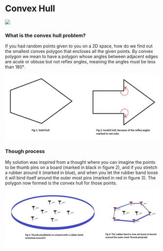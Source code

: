 # Convex Hull

![](https://github.com/thoi98/convexHull/blob/main/extras/animation.gif)

### What is the convex hull problem?

If you had random points given to you on a 2D space, how do we find out the smallest convex polygon that encloses all the given points. By convex polygon we mean to have a polygon whose angles between adjacent edges are acute or obtuse but not reflex angles, meaning the angles must be less than 180&deg;.

![](https://github.com/thoi98/convexHull/blob/readme/extras/valid_invalid_hull.png)

### Though process

My solution was inspired from a thought where you can imagine the points to be thumb pins on a board (marked in black in figure 2), and if you stretch a rubber around it (marked in blue), and when you let the rubber band loose it will bind itself around the outer most pins (marked in red in figure 3). The polygon now formed is the convex hull for those points.

![](https://github.com/thoi98/convexHull/blob/readme/extras/thought_process.png)
